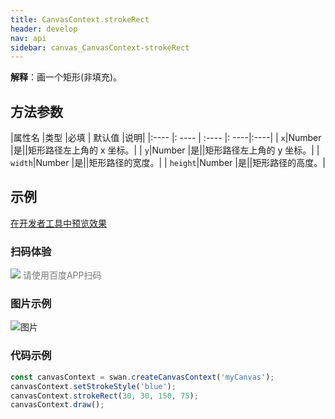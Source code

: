 ```yaml
---
title: CanvasContext.strokeRect
header: develop
nav: api
sidebar: canvas_CanvasContext-strokeRect
---
```


 

**解释**：画一个矩形(非填充)。

 
## 方法参数 

 
|属性名 |类型  |必填 | 默认值 |说明|
|:---- |: ---- | :---- |: ----|:----|
| `x`|Number |是||矩形路径左上角的 x 坐标。|
| `y`|Number |是||矩形路径左上角的 y 坐标。|
| `width`|Number |是||矩形路径的宽度。|
| `height`|Number |是||矩形路径的高度。|
## 示例

<a href="swanide://fragment/7cb458f5b49dc32e6239628d1bd953941573722734012" title="在开发者工具中预览效果" target="_self">在开发者工具中预览效果</a>
 
### 扫码体验

<div class='scan-code-container'>
    <img src="https://b.bdstatic.com/miniapp/assets/images/doc_demo/pages_createCanvasContext.png" class="demo-qrcode-image" />
    <font color=#777 12px>请使用百度APP扫码</font>
</div>

###  图片示例  
![图片](../../../../img/api/canvas/setStrokeStyle.png)

### 代码示例 



```js
const canvasContext = swan.createCanvasContext('myCanvas');
canvasContext.setStrokeStyle('blue');
canvasContext.strokeRect(30, 30, 150, 75);
canvasContext.draw();
```


